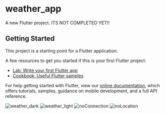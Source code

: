 # weather_app

A new Flutter project.
ITS NOT COMPLETED YET!!

## Getting Started

This project is a starting point for a Flutter application.

A few resources to get you started if this is your first Flutter project:

- [Lab: Write your first Flutter app](https://flutter.dev/docs/get-started/codelab)
- [Cookbook: Useful Flutter samples](https://flutter.dev/docs/cookbook)

For help getting started with Flutter, view our
[online documentation](https://flutter.dev/docs), which offers tutorials,
samples, guidance on mobile development, and a full API reference.

![weather_dark](https://user-images.githubusercontent.com/75329130/137327864-1be0b10d-7b8b-4019-b83b-37f548fd722d.jpg)
![weather_light](https://user-images.githubusercontent.com/75329130/137327865-2a4b630c-80b7-45c1-9b80-d9c79873cde6.jpg)
![noConnection](https://user-images.githubusercontent.com/75329130/137328479-0fcdcb38-3d9e-434f-a855-f4d27a42eaa1.jpg)
![noLocation](https://user-images.githubusercontent.com/75329130/137328483-a2c996b2-9fef-429a-93a9-9e3f07817b89.jpg)


